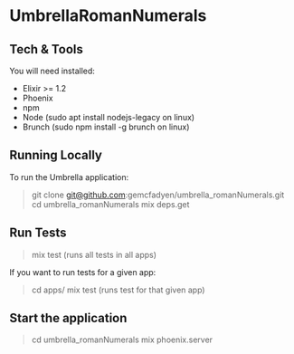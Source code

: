 # UmbrellaRomanNumerals

## Tech & Tools
You will need installed:
- Elixir >= 1.2
- Phoenix
- npm
- Node (sudo apt install nodejs-legacy on linux)
- Brunch  (sudo npm install -g brunch on linux)

## Running Locally
To run the Umbrella application:

> git clone git@github.com:gemcfadyen/umbrella_romanNumerals.git
> cd umbrella_romanNumerals
> mix deps.get

## Run Tests

> mix test (runs all tests in all apps)

If you want to run tests for a given app:
> cd apps/<app-name>
> mix test (runs test for that given app)

## Start the application
> cd umbrella_romanNumerals
> mix phoenix.server
